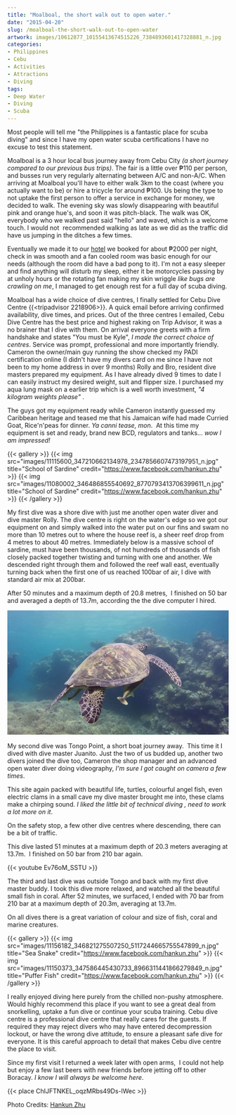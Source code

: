 ```yaml
---
title: "Moalboal, the short walk out to open water."
date: "2015-04-20"
slug: /moalboal-the-short-walk-out-to-open-water
artwork: images/10612877_10155413674515226_7384893601417328881_n.jpg
categories:
- Philippines
- Cebu
- Activities
- Attractions
- Diving
tags:
- Deep Water
- Diving
- Scuba
---
```


Most people will tell me "the Philippines is a fantastic place for scuba diving" and since I have my open water scuba certifications I have no excuse to test this statement.

Moalboal is a 3 hour local bus journey away from Cebu City _(a short journey compared to our previous bus trips)_. The fair is a little over ₱110 per person, and busses run very regularly alternating between A/C and non-A/C. When arriving at Moalboal you'll have to either walk 3km to the coast (where you actually want to be) or hire a tricycle for around ₱100. Us being the type to not uptake the first person to offer a service in exchange for money, we decided to walk. The evening sky was slowly disappearing with beautiful pink and orange hue's, and soon it was pitch-black. The walk was OK, everybody who we walked past said "hello" and waved, which is a welcome touch. I would not  recommended walking as late as we did as the traffic did have us jumping in the ditches a few times.

Eventually we made it to our [hotel](https://www.agoda.com/quo-vadis-dive-resort/hotel/cebu-ph.html?cid=1649959) we booked for about ₱2000 per night, check in was smooth and a fan cooled room was basic enough for our needs (although the room did have a bad pong to it). I'm not a easy sleeper and find anything will disturb my sleep, either it be motorcycles passing by at unholy hours or the rotating fan making my skin wriggle _like bugs are crawling on me_, I managed to get enough rest for a full day of scuba diving.

Moalboal has a wide choice of dive centres, I finally settled for Cebu Dive Centre {{<tripadvisor 2218906>}}. A quick email before arriving confirmed availability, dive times, and prices. Out of the three centres I emailed, Cebu Dive Centre has the best price and highest raking on Trip Advisor, it was a no brainer that I dive with them. On arrival everyone greets with a firm handshake and states "You must be Kyle", _I made the correct choice of centres_. Service was prompt, professional and more importantly friendly. Cameron the owner/main guy running the show checked my PADI certification online (I didn't have my divers card on me since I have not been to my home address in over 9 months) Rolly and Bro, resident dive masters prepared my equipment. As I have already dived 9 times to date I can easily instruct my desired weight, suit and flipper size. I purchased my aqua lung mask on a earlier trip which is a well worth investment, *"4 kilogram weights please"* .

The guys got my equipment ready while Cameron instantly guessed my Caribbean heritage and teased me that his Jamaican wife had made Curried Goat, Rice'n'peas for dinner. _Ya canni tease, mon_.  At this time my equipment is set and ready, brand new BCD, regulators and tanks... _wow I am impressed!_

{{< gallery >}}
  {{< img src="images/11115600_347210662134978_2347856607473197951_n.jpg" title="School of Sardine" credit="https://www.facebook.com/hankun.zhu" >}}
  {{< img src="images/11080002_346486855540692_8770793413706399611_n.jpg" title="School of Sardine" credit="https://www.facebook.com/hankun.zhu" >}}
{{< /gallery >}}

My first dive was a shore dive with just me another open water diver and dive master Rolly. The dive centre is right on the water's edge so we got our equipment on and simply walked into the water put on our fins and swam no more than 10 metres out to where the house reef is, a sheer reef drop from 4 metres to about 40 metres. Immediately below is a massive school of sardine, must have been thousands, of not hundreds of thousands of fish closely packed together twisting and turning with one and another. We descended right through them and followed the reef wall east, eventually turning back when the first one of us reached 100bar of air, I dive with standard air mix at 200bar.

After 50 minutes and a maximum depth of 20.8 metres,  I finished on 50 bar and averaged a depth of 13.7m, according the the dive computer I hired.

![Sea Turtle](images/11174474_346821335507244_2300683684114985598_o.jpg) 


My second dive was Tongo Point, a short boat journey away.  This time it I dived with dive master Juanito. Just the two of us budded up, another two divers joined the dive too, Cameron the shop manager and an advanced open water diver doing videography, _I'm sure I got caught on camera a few times_.

This site again packed with beautiful life, turtles, colourful angel fish, even electric clams in a small cave my dive master brought me into, these clams make a chirping sound. _I liked the little bit of technical diving , need to work a lot more on it_.

On the safety stop, a few other dive centres where descending, there can be a bit of traffic.

This dive lasted 51 minutes at a maximum depth of 20.3 meters averaging at 13.7m.  I finished on 50 bar from 210 bar again.

{{< youtube Ev76oM_SSTU >}}

The third and last dive was outside Tongo and back with my first dive master buddy. I took this dive more relaxed, and watched all the beautiful small fish in coral. After 52 minutes, we surfaced, I ended with 70 bar from 210 bar at a maximum depth of 20.3m, averaging at 13.7m.

On all dives there is a great variation of colour and size of fish, coral and marine creatures.

{{< gallery >}}
  {{< img src="images/11156182_346821275507250_5117244665755547899_n.jpg" title="Sea Snake" credit="https://www.facebook.com/hankun.zhu" >}}
  {{< img src="images/11150373_347586445430733_8966311441866279849_n.jpg" title="Puffer Fish" credit="https://www.facebook.com/hankun.zhu" >}}
{{< /gallery >}}

I really enjoyed diving here purely from the chilled non-pushy atmosphere.  Would highly recommend this place if you want to see a great deal from snorkelling, uptake a fun dive or continue your scuba training. Cebu dive centre is a professional dive centre that really cares for the guests. If required they may reject divers who may have entered decompression lockout, or have the wrong dive attitude, to ensure a pleasant safe dive for everyone. It is this careful approach to detail that makes Cebu dive centre the place to visit.

Since my first visit I returned a week later with open arms,  I could not help but enjoy a few last beers with new friends before jetting off to other Boracay. _I know I will always be welcome here_.

{{< place ChIJFTNKEL_oqzMRbs49Ds-lWec >}}


Photo Credits: [Hankun Zhu](https://www.facebook.com/hankun.zhu)
